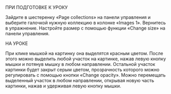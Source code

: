 ПРИ ПОДГОТОВКЕ К УРОКУ

Зайдите в шестеренку «Page collections» на панели управления и выберите галочкой нужную коллекцию в колонке «Images 1». Вернитесь в упражнение. Настройте размер с помощью функции «Change size» на панели управления. 

НА УРОКЕ

При клике мышкой на картинку она выделятся красным цветом. После этого можно выделить любой участок на картинке, нажав левую кнопку мышки и потянув мышку в любом направлении. Остальной участок картинки будет закрыт серым цветом, прозрачность которого можно регулировать с помощью кнопки «Change opacity». Можно перемещать выделенный участок в любом направлении, открывая новую часть картинки, нажав и удерживая левую кнопку мышки.
